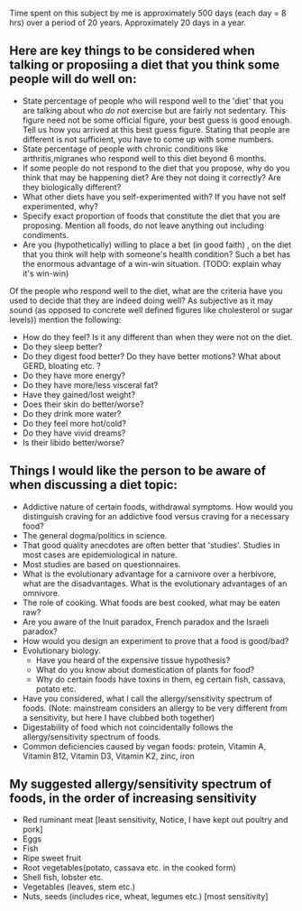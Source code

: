 Time spent on this subject by me is approximately 500 days (each day = 8 hrs) over a period of 20 years. Approximately 20 days in a year.

Here are key things to be considered when talking or proposiing a diet that you think some people will do well on:
--------------------------
- State percentage of people who will respond well to the 'diet' that you are talking about who _do not_ exercise but are fairly not sedentary. This figure need not be some official figure, your best guess is good enough. Tell us how you arrived at this best guess figure. Stating that people are different is not sufficient, you have to come up with some numbers.
- State percentage of people with chronic conditions like arthritis,migranes who respond well to this diet beyond 6 months.
- If some people do not respond to the diet that you propose, why do you think that may be happening diet? Are they not doing it correctly? Are they biologically different?
- What other diets have you self-experimented with? If you have not self experimented, why?
- Specify exact proportion of foods that constitute the diet that you are proposing. Mention  all foods, do not leave anything out including condiments.
- Are you (hypothetically) willing to place a bet (in good faith) , on the diet that you think will help with someone's health condition? Such a bet has the enormous advantage of a win-win situation. (TODO: explain whay it's win-win)


Of the people who respond well to the diet, what are the criteria have you used to decide that they are indeed doing well?
As subjective as it may sound (as opposed to concrete well defined figures like cholesterol or sugar levels)) mention the following:
- How do they feel? Is it any different than when they were not on the diet.
- Do they sleep better?
- Do they digest food better? Do they have better motions? What about GERD, bloating etc. ?
- Do they have more energy?
- Do they have more/less visceral fat?
- Have they gained/lost weight?
- Does their skin do better/worse?
- Do they drink more water?
- Do they feel more hot/cold?
- Do they have vivid dreams?
- Is their libido better/worse?

Things I would like the person to be aware of when discussing a diet topic:
---------------------------------------------------------------
- Addictive nature of certain foods, withdrawal symptoms. How would you distinguish craving for an addictive food versus craving for a necessary food?
- The general dogma/politics in science.
- That good quality anecdotes are often better that 'studies'. Studies in most cases are epidemiological in nature.
- Most studies are based on questionnaires.
- What is the evolutionary advantage for a carnivore over a herbivore, what are the disadvantages. What is the evolutionary advantages of an omnivore.
- The role of cooking. What foods are best cooked, what may be eaten raw?
- Are you aware of the Inuit paradox, French paradox and the Israeli paradox?
- How would you design an experiment to prove that a food is good/bad?
- Evolutionary biology. 
  - Have you heard of the expensive tissue hypothesis?
  - What do you know about domestication of plants for food?
  - Why do certain foods have toxins in them, eg certain fish, cassava, potato etc.
- Have you considered, what I call the allergy/sensitivity spectrum of foods. (Note: mainstream considers an allergy to be very different from a sensitivity, but here I have clubbed both together)
- Digestability of food which not coincidentally follows the allergy/sensitivity spectrum of foods.
- Common deficiencies caused by vegan foods: protein, Vitamin A, Vitamin B12, Vitamin D3, Vitamin K2, zinc, iron

My suggested allergy/sensitivity spectrum of foods, in the order of increasing sensitivity
-------------------------------------------------------------------------
- Red ruminant meat [least sensitivity, Notice, I have kept out poultry and pork]
- Eggs
- Fish
- Ripe sweet fruit
- Root vegetables(potato, cassava etc. in the cooked form)
- Shell fish, lobster etc.
- Vegetables (leaves, stem etc.)
- Nuts, seeds (includes rice, wheat, legumes etc.) [most sensitivity]
